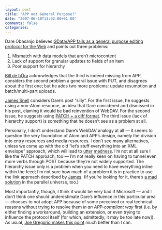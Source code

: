```yaml
---
layout: post
title: "APP not General Purpose?"
date: "2007-06-10T13:02:00+01:00"
comments: false
categories: 
---
```


<p>Dare Obasanjo believes <a href="http://some-site.com/">GData/APP fails as a general purpose editing protocol for the Web</a> and points out three problems:</p>

<ol>
<li>Mismatch with data models that aren&#8217;t microcontent</li>
<li>Lack of support for granular updates to fields of an item</li>
<li>Poor support for hierarchy</li>
</ol>

<p><a href="http://www.dehora.net/journal/2007/06/app_on_the_web_has_failed_miserably_utterly_and_completely.html" title="Bill de hÓra: APP on the Web has failed: miserably, utterly, and completely">Bill de hÓra</a> acknowledges that the third is indeed missing from APP, considers the second problem a general issue with PUT, and disagrees about the first one; but he adds two more problems: update resumption and batch/multi-part uploads.</p>

<p><a href="http://www.snellspace.com/wp/?p=681" title="snellspace.com  &raquo; Blog Archive   &raquo; Silly">James Snell</a> considers Dare&#8217;s post &#8220;silly&#8221;. For the first issue, he suggests using a non-Atom resource, an idea that Dare considered and dismissed in his post, claming it would be bad reinvention of WebDAV. For the second issue, he suggests using <a href="http://www.snellspace.com/wp/?p=683" title="snellspace.com  &raquo; Blog Archive   &raquo; Beyond APP - Partial updates">PATCH + a diff format</a>. The third issue (lack of hierarchy support) is something that he doesn&#8217;t see as a problem at all.   </p>

<p>Personally, I don&#8217;t understand Dare&#8217;s WebDAV analogy at all &#8212; it seems to question the very foundation of Atom and APP&#8217;s design, namely the division into entry resources and media resources. I don&#8217;t see many alternatives, unless we come up with the old &#8220;let&#8217;s stuff everything into an XML envelope&#8221; approach, which will lead to <a href="http://www.w3.org/TR/xop10/" title="XML-binary Optimized Packaging">utter</a> <a href="http://www.w3.org/TR/soap12-mtom/" title="SOAP Message Transmission Optimization Mechanism">madness</a>. I&#8217;m not at all sure I like the PATCH approach, too &#8212; I&#8217;m not really keen on having to tunnel even more verbs through POST because they&#8217;re not widely supported. The hierarchy issue only is a problem when you need to have everything inline within the feed; I&#8217;m not sure how much of a problem it is in practice to use the link approach described by <a href="http://www.snellspace.com/wp/?p=681" title="snellspace.com  &raquo; Blog Archive   &raquo; Silly">James</a>. (If you&#8217;re looking for it, there&#8217;s <a href="http://www.w3.org/TR/soap12-rep/" title="Resource Representation SOAP Header Block">a mad solution</a> in the parallel universe, too.)</p>

<p>Most importantly, though, I think it would be very bad if Microsoft &#8212; and I don&#8217;t think one should underestimate Dare&#8217;s influence in this particular area &#8212; chooses to not adopt APP because of some preceived or real technical reasons without trying to resolve them <em>in an APP-compliant way</em> first (i.e. by either finding a workaround, building an extension, or even trying to influence the protocol itself [for which, admittedly, it may be too late now]). As usual, <a href="http://bitworking.org/news/197/In-which-we-narrowly-save-Dare-from-inventing-his-own-publishing-protocol" title="Joe Gregorio | BitWorking | In which we narrowly save Dare from inventing his own publishing
protocol">Joe Gregorio makes this point</a> much better than I can.</p>


